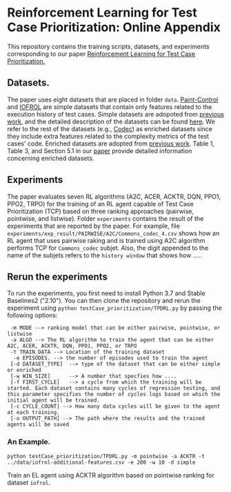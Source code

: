 # Reinforcement Learning for Test Case Prioritization: Online Appendix
This repository contains the training scripts, datasets, and experiments corresponding to our paper [Reinforcement Learning for Test Case Prioritization.](https://arxiv.org/pdf/2011.01834.pdf)

## Datasets. 
The paper uses eight datasets that are placed in folder `data`. [Paint-Control](https://github.com/moji1/tp_rl/blob/master/data/tc_data_paintcontrol.csv) and [IOFROL](https://github.com/moji1/tp_rl/blob/master/data/iofrol.csv) are simple datasets that contain only features related to the execution history of test cases. Simple datasets are adopoted from [previous work](https://www.simula.no/sites/default/files/publications/files/reinforcement_learning_for_test_case_prioritization-issta17_0.pdf), and the detailed description of the datasets can be found [here](https://bitbucket.org/HelgeS/retecs/src/master/DATA/).
We refer to the rest of the datasets (e.g., [Codec](https://github.com/moji1/tp_rl/blob/master/data/Commons_codec.csv)) as enriched datasets since they include extra features related to the complexity metrics of the test cases' code. Enriched datasets are adopted from [previous work](https://cin.ufpe.br/~bafm/publications/bertolino_etal_icse20.pdf). Table 1, Table 3, and Section 5.1 in our [paper](https://arxiv.org/pdf/2011.01834.pdf) provide detailed information concerning enriched datasets. 

## Experiments
The paper evaluates seven RL algorithms (A2C, ACER, ACKTR, DQN, PPO1, PPO2, TRPO) for the training of an RL agent capable of Test Case Prioritization (TCP) based on three ranking approaches (pairwise, pointwise, and listwise). Folder `experiments` contains the result of the experiments that are reported by the paper. For example, file `experiments/exp_result/PAIRWISE/A2C/Commons_codec_4.csv` shows how an RL agent that uses pairwise raking and is trained using A2C algorithm performs TCP for `Commons_codec` subjet. Also, the digit appended to the name of the subjets refers to the `history window` that shows how .....

## Rerun the experiments
To run the experiments, you first need to install Python 3.7 and Stable Baselines2 ("2.10"). You can then clone the repository and rerun the experiment using `python testCase_prioritization/TPDRL.py` by passing the following options:

```
 -m MODE --> ranking model that can be either pairwise, pointwise, or listwise
 -a ALGO --> The RL algorithm to train the agent that can be either A2C, ACER, ACKTR, DQN, PPO1, PPO2, or TRPO
 -t TRAIN_DATA --> Location of the training dataset
  -e EPISODES. --> the number of episodes used to train the agent
 [-d DATASET_TYPE]  --> type of the dataset that can be either simple or enriched
 [-w WIN_SIZE]      --> A number that specfies how ....
 [-f FIRST_CYCLE]   --> a cycle from which the training will be started. Each dataset contains many cycles of regression testing, and this parameter specifies the number of cycles logs based on which the initial agent will be trained.
 [-c CYCLE_COUNT] --> How many data cycles will be given to the agent at each training. 
 [-o OUTPUT_PATH] --> The path where the results and the trained agents will be saved
```

### An Example.
`python testCase_prioritization/TPDRL.py -m pointwise -a ACKTR -t ../data/iofrol-additional-features.csv -e 200 -w 10 -d simple`

Train an EL agent using ACKTR algorithm based on pointwise ranking for dataset `iofrol`. 






